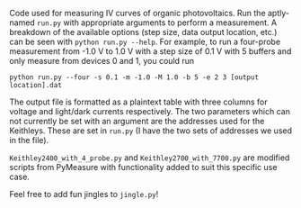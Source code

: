 Code used for measuring IV curves of organic photovoltaics. Run the aptly-named
`run.py` with appropriate arguments to perform a measurement. A breakdown of
the available options (step size, data output location, etc.) can be seen with
`python run.py --help`. For example, to run a four-probe measurement from -1.0
V to 1.0 V with a step size of 0.1 V with 5 buffers and only measure from
devices 0 and 1, you could run
```
python run.py --four -s 0.1 -m -1.0 -M 1.0 -b 5 -e 2 3 [output location].dat
```
The output file is formatted as a plaintext table with three columns for
voltage and light/dark currents respectively. The two parameters which can not
currently be set with an argument are the addresses used for the Keithleys.
These are set in `run.py` (I have the two sets of addresses we used in the
file).

`Keithley2400_with_4_probe.py` and `Keithley2700_with_7700.py` are modified
scripts from PyMeasure with functionality added to suit this specific use case.

Feel free to add fun jingles to `jingle.py`!
